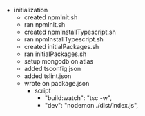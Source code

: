 
- initialization
    - created npmInit.sh
    - ran npmInit.sh
    - created npmInstallTypescript.sh
    - ran npmInstallTypescript.sh
    - created initialPackages.sh
    - ran initialPackages.sh
    - setup mongodb on atlas
    - added tsconfig.json
    - added tslint.json
    - wrote on package.json
        - script 
            - "build:watch": "tsc -w",
            - "dev": "nodemon ./dist/index.js",
    